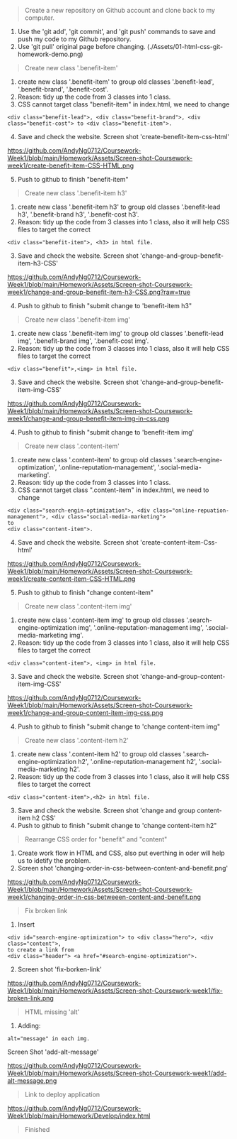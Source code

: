
>Create a new repository on Github account and clone back to my computer. 
1. Use the 'git add', 'git commit', and 'git push' commands to save and push my code to my Github repository. 
2. Use 'git pull' original page before changing. (./Assets/01-html-css-git-homework-demo.png)

 >Create new class '.benefit-item'
1. create new class '.benefit-item' to group old classes '.benefit-lead', '.benefit-brand', '.benefit-cost'.
2. Reason: tidy up the code from 3 classes into 1 class.
3. CSS cannot target class "benefit-item" in index.html, we need to change 
```
<div class="benefit-lead">, <div class="benefit-brand">, <div class="benefit-cost"> to <div class="benefit-item">.
```
4. Save and check the website. Screen shot 'create-benefit-item-css-html'

https://github.com/AndyNg0712/Coursework-Week1/blob/main/Homework/Assets/Screen-shot-Coursework-week1/create-benefit-item-CSS-HTML.png

5. Push to github to finish "benefit-item"

>Create new class '.benefit-item h3'
1. create new class '.benefit-item h3' to group old classes '.benefit-lead h3', '.benefit-brand h3', '.benefit-cost h3'.
2. Reason: tidy up the code from 3 classes into 1 class, also it will help CSS files to target the correct 
```
<div class="benefit-item">, <h3> in html file. 
```
3. Save and check the website. Screen shot 'change-and-group-benefit-item-h3-CSS'

https://github.com/AndyNg0712/Coursework-Week1/blob/main/Homework/Assets/Screen-shot-Coursework-week1/change-and-group-benefit-item-h3-CSS.png?raw=true

4. Push to github to finish "submit change to 'benefit-item h3"

>Create new class '.benefit-item img'
1. create new class '.benefit-item img' to group old classes '.benefit-lead img', '.benefit-brand img', '.benefit-cost img'.
2. Reason: tidy up the code from 3 classes into 1 class, also it will help CSS files to target the correct 
```
<div class="benefit">,<img> in html file.
```
3. Save and check the website. Screen shot 'change-and-group-benefit-item-img-CSS'

https://github.com/AndyNg0712/Coursework-Week1/blob/main/Homework/Assets/Screen-shot-Coursework-week1/change-and-group-benefit-item-img-in-css.png

4. Push to github to finish "submit change to 'benefit-item img'

>Create new class '.content-item'
1. create new class '.content-item' to group old classes '.search-engine-optimization', '.online-reputation-management', '.social-media-marketing'.
2. Reason: tidy up the code from 3 classes into 1 class.
3. CSS cannot target class ".content-item" in index.html, we need to change 
```
<div class="search-engin-optimization">, <div class="online-repuation-management">, <div class="social-media-marketing"> 
to 
<div class="content-item">. 
```
4. Save and check the website. Screen shot 'create-content-item-Css-html'

https://github.com/AndyNg0712/Coursework-Week1/blob/main/Homework/Assets/Screen-shot-Coursework-week1/create-content-item-CSS-HTML.png

5. Push to github to finish "change content-item"

>Create new class '.content-item img'
1. create new class '.content-item img' to group old classes '.search-engine-optimization img', '.online-reputation-management img', '.social-media-marketing img'.
2. Reason: tidy up the code from 3 classes into 1 class, also it will help CSS files to target the correct 
```
<div class="content-item">, <img> in html file. 
```
3. Save and check the website. Screen shot 'change-and-group-content-item-img-CSS'

https://github.com/AndyNg0712/Coursework-Week1/blob/main/Homework/Assets/Screen-shot-Coursework-week1/change-and-group-content-item-img-css.png

4. Push to github to finish "submit change to 'change content-item img"

>Create new class '.content-item h2'
1. create new class '.content-item h2' to group old classes '.search-engine-optimization h2', '.online-reputation-management h2', '.social-media-marketing h2'.
2. Reason: tidy up the code from 3 classes into 1 class, also it will help CSS files to target the correct 
```
<div class="content-item">,<h2> in html file.
``` 
3. Save and check the website. Screen shot 'change and group content-item h2 CSS'
4. Push to github to finish "submit change to 'change content-item h2"

>Rearrange CSS order for "benefit" and "content" 
1. Create work flow in HTML and CSS, also put everthing in oder will help us to idetify the problem. 
2. Screen shot 'changing-order-in-css-between-content-and-benefit.png'

https://github.com/AndyNg0712/Coursework-Week1/blob/main/Homework/Assets/Screen-shot-Coursework-week1/changing-order-in-css-betweeen-content-and-benefit.png

>Fix broken link
1. Insert 
```
<div id="search-engine-optimization"> to <div class="hero">, <div class="content">, 
to create a link from 
<div class="header"> <a href="#search-engine-optimization">.
```
2. Screen shot 'fix-borken-link'

https://github.com/AndyNg0712/Coursework-Week1/blob/main/Homework/Assets/Screen-shot-Coursework-week1/fix-broken-link.png

>HTML missing  'alt'
1. Adding:
```
alt="message" in each img. 
```
Screen Shot 'add-alt-message'

https://github.com/AndyNg0712/Coursework-Week1/blob/main/Homework/Assets/Screen-shot-Coursework-week1/add-alt-message.png

> Link to deploy application

https://github.com/AndyNg0712/Coursework-Week1/blob/main/Homework/Develop/index.html


>Finished
